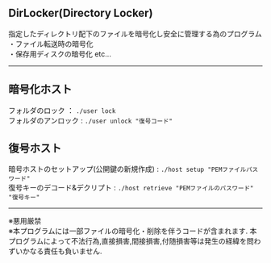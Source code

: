 ## DirLocker(Directory Locker)
指定したディレクトリ配下のファイルを暗号化し安全に管理する為のプログラム\
・ファイル転送時の暗号化\
・保存用ディスクの暗号化 etc...


---------
## 暗号化ホスト
フォルダのロック ： `./user lock`\
フォルダのアンロック : `./user unlock "復号コード"`



## 復号ホスト
暗号ホストのセットアップ(公開鍵の新規作成) : `./host setup "PEMファイルパスワード"`\
復号キーのデコード&デクリプト : `./host retrieve "PEMファイルのパスワード" "復号キー"`

---------


※悪用厳禁\
※本プログラムには一部ファイルの暗号化・削除を伴うコードが含まれます. 本プログラムによって不法行為,直接損害,間接損害,付随損害等は発生の経緯を問わずいかなる責任も負いません.
